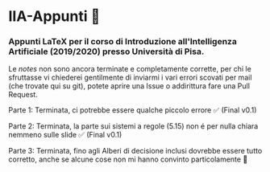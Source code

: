 # IIA-Appunti 🧠
### Appunti LaTeX per il corso di Introduzione all'Intelligenza Artificiale (2019/2020) presso Università di Pisa.
Le *notes* non sono ancora terminate e completamente corrette, per chi le sfruttasse vi chiederei gentilmente di inviarmi i vari errori scovati per mail (che trovate qui su git), potete aprire una Issue o addirittura fare una Pull Request.

Parte 1: Terminata, ci potrebbe essere qualche piccolo errore ✅ (Final v0.1)

Parte 2: Terminata, la parte sui sistemi a regole (5.15) non é per nulla chiara nemmeno sulle slide ✅ (Final v0.1)

Parte 3: Terminata, fino agli Alberi di decisione inclusi dovrebbe essere tutto corretto, anche se alcune cose non mi hanno convinto particolamente 🤯
